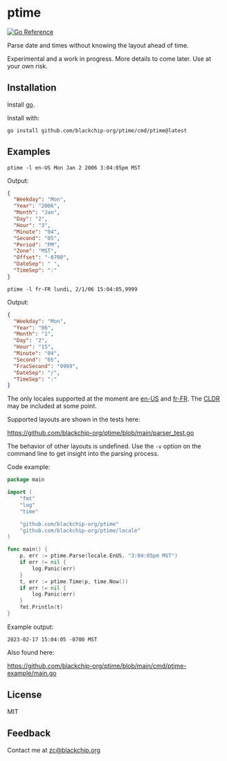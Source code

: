 # ptime

[![Go Reference](https://pkg.go.dev/badge/github.com/blackchip-org/ptime.svg)](https://pkg.go.dev/github.com/blackchip-org/ptime)

Parse date and times without knowing the layout ahead of time.

Experimental and a work in progress. More details to come later. Use at
your own risk.

## Installation

Install [go](https://go.dev/dl/).

Install with:

    go install github.com/blackchip-org/ptime/cmd/ptime@latest

## Examples

    ptime -l en-US Mon Jan 2 2006 3:04:05pm MST

Output:

```json
{
  "Weekday": "Mon",
  "Year": "2006",
  "Month": "Jan",
  "Day": "2",
  "Hour": "3",
  "Minute": "04",
  "Second": "05",
  "Period": "PM",
  "Zone": "MST",
  "Offset": "-0700",
  "DateSep": " ",
  "TimeSep": ":"
}
```

    ptime -l fr-FR lundi, 2/1/06 15:04:05,9999

Output:

```json
{
  "Weekday": "Mon",
  "Year": "06",
  "Month": "1",
  "Day": "2",
  "Hour": "15",
  "Minute": "04",
  "Second": "05",
  "FracSecond": "9999",
  "DateSep": "/",
  "TimeSep": ":"
}
```

The only locales supported at the moment are
[en-US](https://github.com/blackchip-org/ptime/blob/main/locale/en.go) and
[fr-FR](https://github.com/blackchip-org/ptime/blob/main/locale/fr.go). The
[CLDR](https://cldr.unicode.org/) may be included at some point.

Supported layouts are shown in the tests here:

https://github.com/blackchip-org/ptime/blob/main/parser_test.go

The behavior of other layouts is undefined. Use the `-v` option on the
command line to get insight into the parsing process.

Code example:

```go
package main

import (
    "fmt"
    "log"
    "time"

    "github.com/blackchip-org/ptime"
    "github.com/blackchip-org/ptime/locale"
)

func main() {
    p, err := ptime.Parse(locale.EnUS, "3:04:05pm MST")
    if err != nil {
        log.Panic(err)
    }
    t, err := ptime.Time(p, time.Now())
    if err != nil {
        log.Panic(err)
    }
    fmt.Println(t)
}
```

Example output:

    2023-02-17 15:04:05 -0700 MST

Also found here:

https://github.com/blackchip-org/ptime/blob/main/cmd/ptime-example/main.go

## License

MIT

## Feedback

Contact me at zc@blackchip.org



